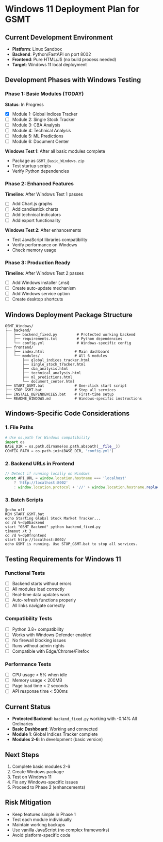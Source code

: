 # Windows 11 Deployment Plan for GSMT

## Current Development Environment
- **Platform**: Linux Sandbox
- **Backend**: Python/FastAPI on port 8002
- **Frontend**: Pure HTML/JS (no build process needed)
- **Target**: Windows 11 local deployment

## Development Phases with Windows Testing

### Phase 1: Basic Modules (TODAY)
**Status**: In Progress
- [x] Module 1: Global Indices Tracker
- [ ] Module 2: Single Stock Tracker
- [ ] Module 3: CBA Analysis
- [ ] Module 4: Technical Analysis
- [ ] Module 5: ML Predictions
- [ ] Module 6: Document Center

**Windows Test 1**: After all basic modules complete
- Package as `GSMT_Basic_Windows.zip`
- Test startup scripts
- Verify Python dependencies

### Phase 2: Enhanced Features
**Timeline**: After Windows Test 1 passes
- [ ] Add Chart.js graphs
- [ ] Add candlestick charts
- [ ] Add technical indicators
- [ ] Add export functionality

**Windows Test 2**: After enhancements
- Test JavaScript libraries compatibility
- Verify performance on Windows
- Check memory usage

### Phase 3: Production Ready
**Timeline**: After Windows Test 2 passes
- [ ] Add Windows installer (.msi)
- [ ] Create auto-update mechanism
- [ ] Add Windows service option
- [ ] Create desktop shortcuts

## Windows Deployment Package Structure
```
GSMT_Windows/
├── backend/
│   ├── backend_fixed.py         # Protected working backend
│   ├── requirements.txt         # Python dependencies
│   └── config.yml               # Windows-specific config
├── frontend/
│   ├── index.html              # Main dashboard
│   └── modules/                # All 6 modules
│       ├── global_indices_tracker.html
│       ├── single_stock_tracker.html
│       ├── cba_analysis.html
│       ├── technical_analysis.html
│       ├── ml_predictions.html
│       └── document_center.html
├── START_GSMT.bat              # One-click start script
├── STOP_GSMT.bat               # Stop all services
├── INSTALL_DEPENDENCIES.bat    # First-time setup
└── README_WINDOWS.md           # Windows-specific instructions
```

## Windows-Specific Code Considerations

### 1. File Paths
```python
# Use os.path for Windows compatibility
import os
BASE_DIR = os.path.dirname(os.path.abspath(__file__))
CONFIG_PATH = os.path.join(BASE_DIR, 'config.yml')
```

### 2. Backend URLs in Frontend
```javascript
// Detect if running locally on Windows
const API_URL = window.location.hostname === 'localhost' 
    ? 'http://localhost:8002' 
    : window.location.protocol + '//' + window.location.hostname.replace('8080', '8002');
```

### 3. Batch Scripts
```batch
@echo off
REM START_GSMT.bat
echo Starting Global Stock Market Tracker...
cd /d %~dp0backend
start "GSMT Backend" python backend_fixed.py
timeout /t 3
cd /d %~dp0frontend
start http://localhost:8002/
echo GSMT is running. Use STOP_GSMT.bat to stop all services.
```

## Testing Requirements for Windows 11

### Functional Tests
- [ ] Backend starts without errors
- [ ] All modules load correctly
- [ ] Real-time data updates work
- [ ] Auto-refresh functions properly
- [ ] All links navigate correctly

### Compatibility Tests
- [ ] Python 3.8+ compatibility
- [ ] Works with Windows Defender enabled
- [ ] No firewall blocking issues
- [ ] Runs without admin rights
- [ ] Compatible with Edge/Chrome/Firefox

### Performance Tests
- [ ] CPU usage < 5% when idle
- [ ] Memory usage < 200MB
- [ ] Page load time < 2 seconds
- [ ] API response time < 500ms

## Current Status
- **Protected Backend**: `backend_fixed.py` working with -0.14% All Ordinaries
- **Basic Dashboard**: Working and connected
- **Module 1**: Global Indices Tracker complete
- **Modules 2-6**: In development (basic version)

## Next Steps
1. Complete basic modules 2-6
2. Create Windows package
3. Test on Windows 11
4. Fix any Windows-specific issues
5. Proceed to Phase 2 (enhancements)

## Risk Mitigation
- Keep features simple in Phase 1
- Test each module individually
- Maintain working backups
- Use vanilla JavaScript (no complex frameworks)
- Avoid platform-specific code